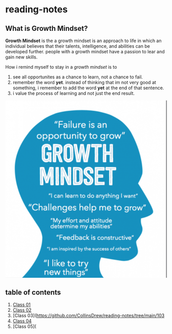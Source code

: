 # reading-notes

## What is Growth Mindset?

**Growth Mindset** is the a growth mindset is an approach to life in which an individual believes that their talents, intelligence, and abilities can be developed further.
people with a growth mindset have a passion to lear and gain new skills.

How i remind myself to stay in a *growth mindset* is to 
1. see all opportunites as a chance to learn, not a chance to fail.
2. remember the word **yet**. instead of thinking that im not very good at something, i remember to add the word **yet** at the end of that sentence.
3. i value the process of learning and not just the end result.

![alt text](growthmindset.png)

## table of contents

1. [Class 01](https://github.com/CollinsDrew/reading-notes/tree/main/class_01)
2. [Class 02](https://github.com/CollinsDrew/reading-notes/tree/main/102)
3. [Class 03](https://github.com/CollinsDrew/reading-notes/tree/main/103
4. [Class 04](https://github.com/CollinsDrew/reading-notes/blob/main/class04_wireframes.md)
5. [Class 05](
